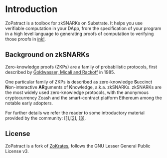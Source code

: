 # Introduction

ZoPatract is a toolbox for zkSNARKs on Substrate. It helps you use verifiable computation in your DApp, from the specification of your program in a high level language to generating proofs of computation to verifying those proofs in [ink!](https://github.com/paritytech/ink).


## Background on zkSNARKs

 Zero-knowledge proofs (ZKPs) are a family of probabilistic protocols, first described by [Goldwasser, Micali and Rackoff](http://people.csail.mit.edu/silvio/Selected%20Scientific%20Papers/Proof%20Systems/The_Knowledge_Complexity_Of_Interactive_Proof_Systems.pdf) in 1985.

One particular family of ZKPs is described as zero-knowledge **S**uccinct **N**on-interactive **AR**guments of **K**nowledge, a.k.a. zkSNARKs. zkSNARKs are the most widely used zero-knowledge protocols, with the anonymous cryptocurrency Zcash and the smart-contract platform Ethereum among the notable early adopters.

For further details we refer the reader to some introductory material provided by the community: [[1]](https://z.cash/technology/zksnarks/),[[2]](https://medium.com/@VitalikButerin/zkSNARKs-under-the-hood-b33151a013f6), [[3]](https://blog.decentriq.ch/zk-SNARKs-primer-part-one/).


## License

ZoPatract is a fork of [ZoKrates](https://github.com/Zokrates/ZoKrates), follows the GNU Lesser General Public License v3.
